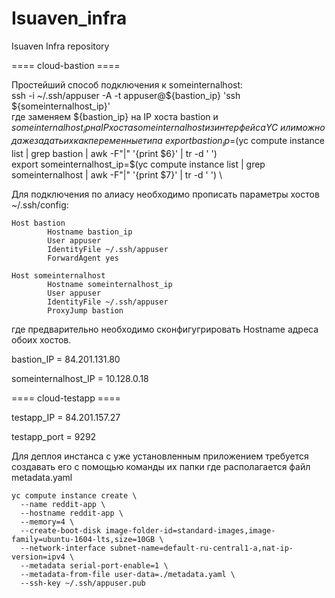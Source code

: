 # Isuaven_infra
Isuaven Infra repository

==== cloud-bastion ====

Простейший способ подключения к someinternalhost: \
 ssh -i ~/.ssh/appuser -A -t appuser@${bastion_ip} 'ssh ${someinternalhost_ip}' \
где заменяем ${bastion_ip} на IP хоста bastion и ${someinternalhost_ip} на IP хоста someinternalhost из интерфейса YC \
или можно даже задать их как переменные типа \
export bastion_ip=$(yc compute instance list | grep bastion | awk -F"|" '{print $6}' | tr -d ' ') \
export someinternalhost_ip=$(yc compute instance list | grep someinternalhost | awk -F"|" '{print $7}' | tr -d ' ') \

Для подключения по алиасу необходимо прописать параметры хостов ~/.ssh/config:
```
Host bastion
        Hostname bastion_ip
        User appuser
        IdentityFile ~/.ssh/appuser
        ForwardAgent yes

Host someinternalhost
        Hostname someinternalhost_ip
        User appuser
        IdentityFile ~/.ssh/appuser
        ProxyJump bastion
```
где предварительно необходимо сконфигугрировать Hostname адреса обоих хостов.

bastion_IP = 84.201.131.80

someinternalhost_IP = 10.128.0.18

==== cloud-testapp ====

testapp_IP = 84.201.157.27

testapp_port = 9292

Для деплоя инстанса с уже установленным приложением требуется создавать его с помощью команды их папки где располагается файл metadata.yaml
```
yc compute instance create \
  --name reddit-app \
  --hostname reddit-app \
  --memory=4 \
  --create-boot-disk image-folder-id=standard-images,image-family=ubuntu-1604-lts,size=10GB \
  --network-interface subnet-name=default-ru-central1-a,nat-ip-version=ipv4 \
  --metadata serial-port-enable=1 \
  --metadata-from-file user-data=./metadata.yaml \
  --ssh-key ~/.ssh/appuser.pub
```
